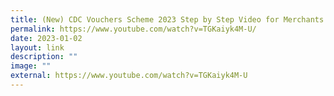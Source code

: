 ```yaml
---
title: (New) CDC Vouchers Scheme 2023 Step by Step Video for Merchants in English
permalink: https://www.youtube.com/watch?v=TGKaiyk4M-U/
date: 2023-01-02
layout: link
description: ""
image: ""
external: https://www.youtube.com/watch?v=TGKaiyk4M-U
---
```



